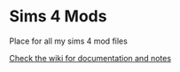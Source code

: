 # Sims 4 Mods

Place for all my sims 4 mod files

[Check the wiki for documentation and notes](https://github.com/zaccolley/sims4-mods/wiki)
